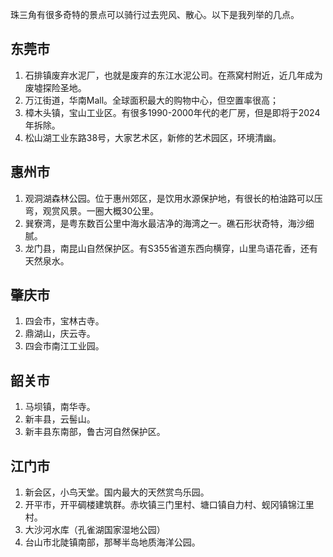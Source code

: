 珠三角有很多奇特的景点可以骑行过去兜风、散心。以下是我列举的几点。

## 东莞市
1. 石排镇废弃水泥厂，也就是废弃的东江水泥公司。在燕窝村附近，近几年成为废墟探险圣地。
2. 万江街道，华南Mall。全球面积最大的购物中心，但空置率很高；
3. 樟木头镇，宝山工业区。有很多1990-2000年代的老厂房，但是即将于2024年拆除。
4. 松山湖工业东路38号，大家艺术区，新修的艺术园区，环境清幽。


## 惠州市
1. 观洞湖森林公园。位于惠州郊区，是饮用水源保护地，有很长的柏油路可以压弯，观赏风景。一圈大概30公里。
2. 巽寮湾，是粤东数百公里中海水最洁净的海湾之一。礁石形状奇特，海沙细腻。
3. 龙门县，南昆山自然保护区。有S355省道东西向横穿，山里鸟语花香，还有天然泉水。


## 肇庆市
1. 四会市，宝林古寺。
2. 鼎湖山，庆云寺。
3. 四会市南江工业园。
   

## 韶关市
1. 马坝镇，南华寺。
2. 新丰县，云髻山。
3. 新丰县东南部，鲁古河自然保护区。

## 江门市
1. 新会区，小鸟天堂。国内最大的天然赏鸟乐园。
2. 开平市，开平碉楼建筑群。赤坎镇三门里村、塘口镇自力村、蚬冈镇锦江里村。
3. 大沙河水库（孔雀湖国家湿地公园）
4. 台山市北陡镇南部，那琴半岛地质海洋公园。
   

